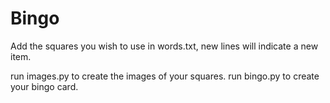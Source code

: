# Bingo

Add the squares you wish to use in words.txt, new lines will indicate a new item.

run images.py to create the images of your squares.
run bingo.py to create your bingo card.
